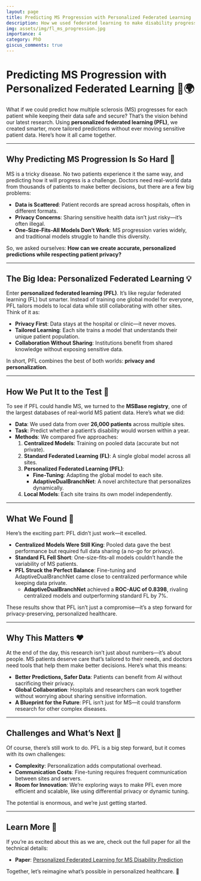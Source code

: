 ```yaml
---
layout: page
title: Predicting MS Progression with Personalized Federated Learning
description: How we used federated learning to make disability progression predictions in multiple sclerosis more accurate and secure.
img: assets/img/fl_ms_progression.jpg
importance: 4
category: PhD
giscus_comments: true
---
```


# Predicting MS Progression with Personalized Federated Learning 🧠🌍

What if we could predict how multiple sclerosis (MS) progresses for each patient while keeping their data safe and secure? That’s the vision behind our latest research. Using **personalized federated learning (PFL)**, we created smarter, more tailored predictions without ever moving sensitive patient data. Here’s how it all came together.

---

## Why Predicting MS Progression Is So Hard 🧩

MS is a tricky disease. No two patients experience it the same way, and predicting how it will progress is a challenge. Doctors need real-world data from thousands of patients to make better decisions, but there are a few big problems:

- **Data is Scattered**: Patient records are spread across hospitals, often in different formats.
- **Privacy Concerns**: Sharing sensitive health data isn’t just risky—it’s often illegal.
- **One-Size-Fits-All Models Don’t Work**: MS progression varies widely, and traditional models struggle to handle this diversity.

So, we asked ourselves: **How can we create accurate, personalized predictions while respecting patient privacy?**

---

## The Big Idea: Personalized Federated Learning 💡

Enter **personalized federated learning (PFL)**. It’s like regular federated learning (FL) but smarter. Instead of training one global model for everyone, PFL tailors models to local data while still collaborating with other sites. Think of it as:

- **Privacy First**: Data stays at the hospital or clinic—it never moves.
- **Tailored Learning**: Each site trains a model that understands their unique patient population.
- **Collaboration Without Sharing**: Institutions benefit from shared knowledge without exposing sensitive data.

In short, PFL combines the best of both worlds: **privacy and personalization**.

---

## How We Put It to the Test 🔬

To see if PFL could handle MS, we turned to the **MSBase registry**, one of the largest databases of real-world MS patient data. Here’s what we did:

- **Data**: We used data from over **26,000 patients** across multiple sites.
- **Task**: Predict whether a patient’s disability would worsen within a year.
- **Methods**: We compared five approaches:
  1. **Centralized Models**: Training on pooled data (accurate but not private).
  2. **Standard Federated Learning (FL)**: A single global model across all sites.
  3. **Personalized Federated Learning (PFL)**:
     - **Fine-Tuning**: Adapting the global model to each site.
     - **AdaptiveDualBranchNet**: A novel architecture that personalizes dynamically.
  4. **Local Models**: Each site trains its own model independently.

---

## What We Found 🌟

Here’s the exciting part: PFL didn’t just work—it excelled.

- **Centralized Models Were Still King**: Pooled data gave the best performance but required full data sharing (a no-go for privacy).
- **Standard FL Fell Short**: One-size-fits-all models couldn’t handle the variability of MS patients.
- **PFL Struck the Perfect Balance**: Fine-tuning and AdaptiveDualBranchNet came close to centralized performance while keeping data private.
  - **AdaptiveDualBranchNet** achieved a **ROC-AUC of 0.8398**, rivaling centralized models and outperforming standard FL by 7%.

These results show that PFL isn’t just a compromise—it’s a step forward for privacy-preserving, personalized healthcare.

---

## Why This Matters ❤️

At the end of the day, this research isn’t just about numbers—it’s about people. MS patients deserve care that’s tailored to their needs, and doctors need tools that help them make better decisions. Here’s what this means:

- **Better Predictions, Safer Data**: Patients can benefit from AI without sacrificing their privacy.
- **Global Collaboration**: Hospitals and researchers can work together without worrying about sharing sensitive information.
- **A Blueprint for the Future**: PFL isn’t just for MS—it could transform research for other complex diseases.

---

## Challenges and What’s Next 🚧

Of course, there’s still work to do. PFL is a big step forward, but it comes with its own challenges:

- **Complexity**: Personalization adds computational overhead.
- **Communication Costs**: Fine-tuning requires frequent communication between sites and servers.
- **Room for Innovation**: We’re exploring ways to make PFL even more efficient and scalable, like using differential privacy or dynamic tuning.

The potential is enormous, and we’re just getting started.

---

## Learn More 📖

If you’re as excited about this as we are, check out the full paper for all the technical details:

- **Paper**: [Personalized Federated Learning for MS Disability Prediction](https://github.com/ashkan-pirmani/FL-MS-RWD)

Together, let’s reimagine what’s possible in personalized healthcare. 🚀
